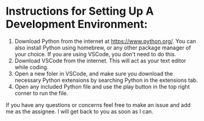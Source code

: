 # Instructions for Setting Up A Development Environment:

1. Download Python from the internet at https://www.python.org/. You can also install Python using homebrew, or any other package manager of your choice. If you are using VSCode, you don't need to do this.
2. Download VSCode from the internet. This will act as your text editor while coding.
3. Open a new foler in VSCode, and make sure you download the necessary Python extensions by searching Python in the extensions tab.
4. Open any included Python file and use the play button in the top right corner to run the file.

If you have any questions or concerns feel free to make an issue and add me as the assignee. I will get back to you as 
soon as I can.